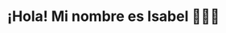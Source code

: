 ---
title: ¡Hola! Mi nombre es Isabel 🙋🏻‍♀️
image: "@assets/docs/the-arcane/mage-schools/portada_pp.jpeg"
content: |

 Bienvenidos/as a mi web de proyectos. Aquí encontrarás una selección de mis trabajos y desarrollos más recientes.
 

 Últimos proyectos 💻:

 - 📊Data Analytics: Microplásticos y Arrecifes de Coral (Power BI).


 - 🗺️GIS: Incendio de Jarilla 2025: Cálculo del dNBR y Mapas Temáticos con Sentinel-2
 ______________________________________________

 Versión móvil: en el icono superior [≡] acceso al menú.




 Para ver todos mis proyectos directamente en GitHub, haz clic en el siguiente enlace:💻
button:
  label: Mi portfolio en GitHub
  link: https://github.com/isamanero/MyPortfolio
---